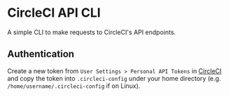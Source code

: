 # CircleCI API CLI
A simple CLI to make requests to CircleCI's API endpoints.

## Authentication
Create a new token from `User Settings > Personal API Tokens` in [CircleCI](https://circleci.com/account/api) and copy the token into `.circleci-config` under your home directory (e.g. `/home/username/.circleci-config` if on Linux).
